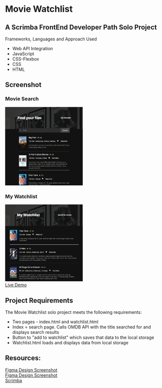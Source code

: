 # Movie Watchlist

## A Scrimba FrontEnd Developer Path Solo Project
Frameworks, Languages and Approach Used
<ul>
<li>Web API Integration</li>
<li>JavaScript</li>
<li>CSS-Flexbox</li>
<li>CSS</li>
<li>HTML</li>
</ul>

## Screenshot
### Movie Search
<img src="https://github.com/famanakis/Scrimba/blob/main/m09-solo-movie-watchlist/assets/images/project-find%20your%20film.png" width=50% height=50%><br>
### My Watchlist
<img src="https://github.com/famanakis/Scrimba/blob/main/m09-solo-movie-watchlist/assets/images/project-%20my%20watchlist.png" width=50% height=50%><br>
[Live Demo](https://9tfdev-m09-solo-movie-watchlist.netlify.app/)
 
## Project Requirements
 The Movie Watchlist solo project meets the following requirements:
 <ul>
 <li>Two pages - index.html and watchlist.html</li>
 <li>Index = search page. Calls OMDB API with the title searched for and displays search results</li>
 <li>Button to "add to watchlist" which saves that data to the local storage</li>
 <li>Watchlist.html loads and displays data from local storage</li>
 </ul>
 
## Resources:
[Figma Design Screenshot](https://github.com/famanakis/Scrimba/blob/main/m09-solo-movie-watchlist/assets/figma-design-1.png)<br>
[Figma Design Screenshot](https://github.com/famanakis/Scrimba/blob/main/m09-solo-movie-watchlist/assets/figma-design-2.png)<br>
 [Scrimba](https://scrimba.com/)

